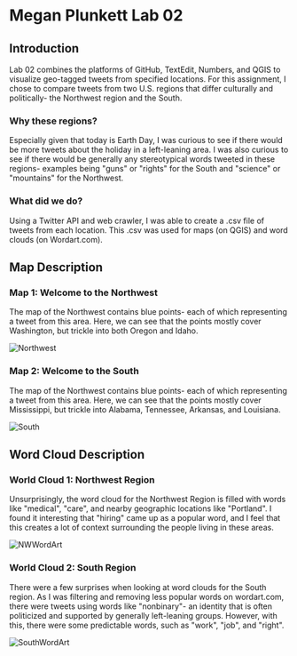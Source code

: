 # Megan Plunkett Lab 02

## Introduction

Lab 02 combines the platforms of GitHub, TextEdit, Numbers, and QGIS to visualize geo-tagged tweets from specified locations. For this assignment, I chose to compare tweets from two U.S. regions that differ culturally and politically- the Northwest region and the South. 

### Why these regions?
Especially given that today is Earth Day, I was curious to see if there would be more tweets about the holiday in a left-leaning area. I was also curious to see if there would be generally any stereotypical words tweeted in these regions- examples being "guns" or "rights" for the South and "science" or "mountains" for the Northwest.

### What did we do?
Using a Twitter API and web crawler, I was able to create a .csv file of tweets from each location. This .csv was used for maps (on QGIS) and word clouds (on Wordart.com).



## Map Description

### Map 1: Welcome to the Northwest

The map of the Northwest contains blue points- each of which representing a tweet from this area. Here, we can see that the points mostly cover Washington, but trickle into both Oregon and Idaho. 

![Northwest](https://user-images.githubusercontent.com/57443630/164796514-2598fe5f-67b9-4e2b-8799-f24861025bd6.png)


### Map 2: Welcome to the South

The map of the Northwest contains blue points- each of which representing a tweet from this area. Here, we can see that the points mostly cover Mississippi, but trickle into Alabama, Tennessee, Arkansas, and Louisiana.

![South](https://user-images.githubusercontent.com/57443630/164796594-a4261d0c-da4d-4a7a-996b-a162dc93e0b9.png)


## Word Cloud Description

### World Cloud 1: Northwest Region

Unsurprisingly, the word cloud for the Northwest Region is filled with words like "medical", "care", and nearby geographic locations like "Portland". I found it interesting that "hiring" came up as a popular word, and I feel that this creates a lot of context surrounding the people living in these areas.

![NWWordArt](https://user-images.githubusercontent.com/57443630/164796645-f51e3492-be02-453a-be3a-4bdc24134702.png)


### World Cloud 2: South Region

There were a few surprises when looking at word clouds for the South region. As I was filtering and removing less popular words on wordart.com, there were tweets using words like "nonbinary"- an identity that is  often politicized and supported by generally left-leaning groups. However, with this, there were some predictable words, such as "work", "job", and "right". 

![SouthWordArt](https://user-images.githubusercontent.com/57443630/164796683-67f9adb7-51f8-45ad-9933-b01c5999f717.png)

